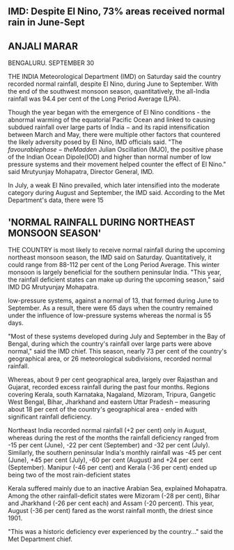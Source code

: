 ## IMD: Despite El Nino, 73% areas received normal rain in June-Sept

## ANJALI MARAR

BENGALURU. SEPTEMBER 30

THE INDIA Meteorological Department (IMD) on Saturday said the country recorded normal rainfall, despite El Nino, during June to September. With the end of the southwest monsoon season, quantitatively, the all-India rainfall was 94.4 per cent of the Long Period Average (LPA).

Though the year began with the emergence of El Nino conditions - the abnormal warming of the equatorial Pacific Ocean and linked to causing subdued rainfall over large parts of India  $-$  and its rapid intensification between March and May, there were multiple other factors that countered the likely adversity posed by El Nino, IMD officials said. "The  $favourable phase - the Madden$ Julian Oscillation (MJO), the positive phase of the Indian Ocean Dipole(IOD) and higher than normal number of low pressure systems and their movement helped counter the effect of El Nino." said Mrutyunjay Mohapatra, Director General, IMD.

In July, a weak El Nino prevailed, which later intensified into the moderate category during August and September, the IMD said. According to the Met Department's data, there were 15

## 'NORMAL RAINFALL DURING NORTHEAST MONSOON SEASON'

THE COUNTRY is most likely to receive normal rainfall during the upcoming northeast monsoon season, the IMD said on Saturday. Quantitatively, it could range from 88-112 per cent of the Long Period Average. This winter monsoon is largely beneficial for the southern peninsular India. "This year, the rainfall deficient states can make up during the upcoming season," said IMD DG Mrutyunjay Mohapatra.

low-pressure systems, against a normal of 13, that formed during June to September. As a result, there were 65 days when the country remained under the influence of low-pressure systems whereas the normal is 55 days.

"Most of these systems developed during July and September in the Bay of Bengal, during which the country's rainfall over large parts were above normal," said the IMD chief. This season, nearly 73 per cent of the country's geographical area, or 26 meteorological subdivisions, recorded normal rainfall.

Whereas, about 9 per cent geographical area, largely over Rajasthan and Gujarat, recorded excess rainfall during the past four months. Regions covering Kerala, south Karnataka, Nagaland, Mizoram, Tripura, Gangetic West Bengal, Bihar, Jharkhand and eastern Uttar Pradesh – measuring about 18 per cent of the country's geographical area - ended with significant rainfall deficiency.

Northeast India recorded normal rainfall (+2 per cent) only in August, whereas during the rest of the months the rainfall deficiency ranged from -15 per cent (June), -22 per cent (September) and -32 per cent (July). Similarly, the southern peninsular India's monthly rainfall was -45 per cent (June), +45 per cent (July), -60 per cent (August) and +24 per cent (September). Manipur (-46 per cent) and Kerala (-36 per cent) ended up being two of the most rain-deficient states

Kerala suffered mainly due to an inactive Arabian Sea, explained Mohapatra. Among the other rainfall-deficit states were Mizoram (-28 per cent), Bihar and Jharkhand (-26 per cent each) and Assam (-20 percent). This year, August (-36 per cent) fared as the worst rainfall month, the driest since 1901.

"This was a historic deficiency ever experienced by the country..." said the Met Department chief.